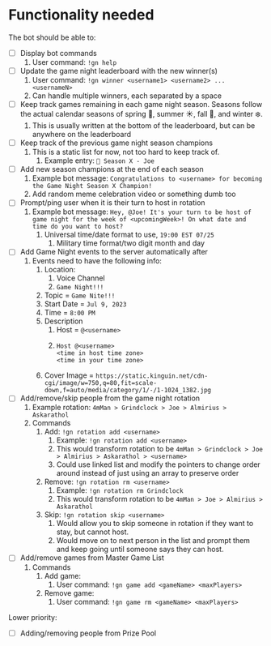 # Functionality needed

The bot should be able to:

- [ ] Display bot commands
  1. User command: `!gn help`
- [ ] Update the game night leaderboard with the new winner(s)
  1. User command: `!gn winner <username1> <username2> ... <usernameN>`
  2. Can handle multiple winners, each separated by a space
- [ ] Keep track games remaining in each game night season. Seasons follow the actual calendar seasons of spring 🌸, summer ☀️, fall 🍂, and winter ❄️.
  1.  This is usually written at the bottom of the leaderboard, but can be anywhere on the leaderboard
- [ ] Keep track of the previous game night season champions
  1. This is a static list for now, not too hard to keep track of.
     1. Example entry: `👑 Season X - Joe`
- [ ] Add new season champions at the end of each season
  1. Example bot message: `Congratulations to <username> for becoming the Game Night Season X Champion!`
  2. Add random meme celebration video or something dumb too
- [ ] Prompt/ping user when it is their turn to host in rotation
  1. Example bot message: `Hey, @Joe! It's your turn to be host of game night for the week of <upcomingWeek>! On what date and time do you want to host?`
     1. Universal time/date format to use, `19:00 EST 07/25`
        1. Military time format/two digit month and day
- [ ] Add Game Night events to the server automatically after
  1. Events need to have the following info:
     1. Location:
        1. Voice Channel
        2. `Game Night!!!`
     2. Topic = `Game Nite!!!`
     3. Start Date = `Jul 9, 2023`
     4. Time = `8:00 PM`
     5. Description
        1. Host = `@<username>`
        2. ```
           Host @<username>
           <time in host time zone>
           <time in your time zone>
           ```
     6. Cover Image = `https://static.kinguin.net/cdn-cgi/image/w=750,q=80,fit=scale-down,f=auto/media/category/1/-/1-1024_1382.jpg`
- [ ] Add/remove/skip people from the game night rotation
  1. Example rotation: `4mMan > Grindclock > Joe > Almirius > Askarathol`
  2. Commands
     1. Add: `!gn rotation add <username>`
        1. Example: `!gn rotation add <username>`
        2. This would transform rotation to be `4mMan > Grindclock > Joe > Almirius > Askarathol > <username>`
        3. Could use linked list and modify the pointers to change order around instead of just using an array to preserve order
     2. Remove: `!gn rotation rm <username>`
        1. Example: `!gn rotation rm Grindclock`
        2. This would transform rotation to be `4mMan > Joe > Almirius > Askarathol`
     3. Skip: `!gn rotation skip <username>`
        1. Would allow you to skip someone in rotation if they want to stay, but cannot host.
        2. Would move on to next person in the list and prompt them and keep going until someone says they can host.
- [ ] Add/remove games from Master Game List
  1. Commands
     1. Add game:
        1. User command: `!gn game add <gameName> <maxPlayers>`
     2. Remove game:
        1. User command: `!gn game rm <gameName> <maxPlayers>`

Lower priority:

- [ ] Adding/removing people from Prize Pool

